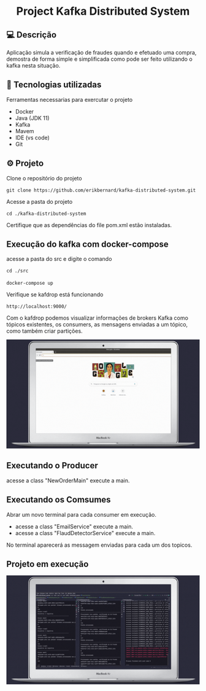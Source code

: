 <h1 align="center">Project Kafka Distributed System</h1>

## 💻 Descrição

Aplicação simula a verificação de fraudes quando e efetuado uma compra, demostra de forma simple e simplificada como pode ser feito utilizando o kafka nesta situação.

## 🧪 Tecnologias utilizadas

Ferramentas necessarias para exercutar o projeto

- Docker
- Java (JDK 11)
- Kafka
- Mavem
- IDE (vs code)
- Git

## ⚙ Projeto

Clone o repositório do projeto

```
git clone https://github.com/erikbernard/kafka-distributed-system.git
```

Acesse a pasta do projeto

```
cd ./kafka-distributed-system
```

Certifique que as dependências do file pom.xml estão instaladas.

## Execução do kafka com docker-compose

acesse a pasta do src e digite o comando

```
cd ./src

docker-compose up
```

Verifique se kafdrop está funcionando

```
http://localhost:9000/
```

Com o kafdrop podemos visualizar informações de brokers Kafka como tópicos existentes, os consumers, as mensagens enviadas a um tópico, como também criar partições.

<p align="center">
    <apan align="center">
      <img alt="kafdrop" src="image/kafdrop.gif" height="80%" width="100%">
    </span>
</p>

## Executando o Producer

acesse a class "NewOrderMain" execute a main.

## Executando os Comsumes

Abrar um novo terminal para cada consumer em execução.

- acesse a class "EmailService" execute a main.
- acesse a class "FlaudDetectorService" execute a main.

No terminal aparecerá as messagem enviadas para cada um dos topicos.

## Projeto em execução

<p align="center">
    <apan align="center">
      <img alt="terminal" src="image/run_terminal.gif" height="80%" width="100%">
    </span>
</p>
